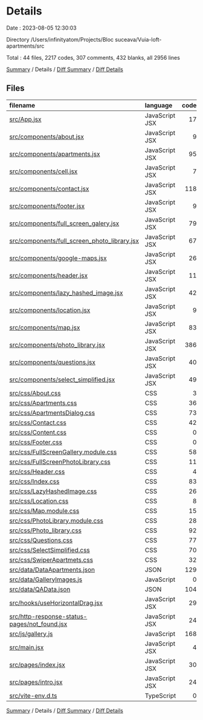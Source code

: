 # Details

Date : 2023-08-05 12:30:03

Directory /Users/infinityatom/Projects/Bloc suceava/Vuia-loft-apartments/src

Total : 44 files,  2217 codes, 307 comments, 432 blanks, all 2956 lines

[Summary](results.md) / Details / [Diff Summary](diff.md) / [Diff Details](diff-details.md)

## Files
| filename | language | code | comment | blank | total |
| :--- | :--- | ---: | ---: | ---: | ---: |
| [src/App.jsx](/src/App.jsx) | JavaScript JSX | 17 | 3 | 4 | 24 |
| [src/components/about.jsx](/src/components/about.jsx) | JavaScript JSX | 9 | 0 | 1 | 10 |
| [src/components/apartments.jsx](/src/components/apartments.jsx) | JavaScript JSX | 95 | 0 | 10 | 105 |
| [src/components/cell.jsx](/src/components/cell.jsx) | JavaScript JSX | 7 | 0 | 0 | 7 |
| [src/components/contact.jsx](/src/components/contact.jsx) | JavaScript JSX | 118 | 0 | 17 | 135 |
| [src/components/footer.jsx](/src/components/footer.jsx) | JavaScript JSX | 9 | 0 | 2 | 11 |
| [src/components/full_screen_galery.jsx](/src/components/full_screen_galery.jsx) | JavaScript JSX | 79 | 0 | 11 | 90 |
| [src/components/full_screen_photo_library.jsx](/src/components/full_screen_photo_library.jsx) | JavaScript JSX | 67 | 0 | 10 | 77 |
| [src/components/google-maps.jsx](/src/components/google-maps.jsx) | JavaScript JSX | 26 | 2 | 7 | 35 |
| [src/components/header.jsx](/src/components/header.jsx) | JavaScript JSX | 11 | 0 | 3 | 14 |
| [src/components/lazy_hashed_image.jsx](/src/components/lazy_hashed_image.jsx) | JavaScript JSX | 42 | 0 | 8 | 50 |
| [src/components/location.jsx](/src/components/location.jsx) | JavaScript JSX | 9 | 12 | 3 | 24 |
| [src/components/map.jsx](/src/components/map.jsx) | JavaScript JSX | 83 | 1 | 13 | 97 |
| [src/components/photo_library.jsx](/src/components/photo_library.jsx) | JavaScript JSX | 386 | 4 | 112 | 502 |
| [src/components/questions.jsx](/src/components/questions.jsx) | JavaScript JSX | 40 | 0 | 10 | 50 |
| [src/components/select_simplified.jsx](/src/components/select_simplified.jsx) | JavaScript JSX | 49 | 0 | 4 | 53 |
| [src/css/About.css](/src/css/About.css) | CSS | 3 | 0 | 1 | 4 |
| [src/css/Apartments.css](/src/css/Apartments.css) | CSS | 36 | 0 | 5 | 41 |
| [src/css/ApartmentsDialog.css](/src/css/ApartmentsDialog.css) | CSS | 73 | 0 | 12 | 85 |
| [src/css/Contact.css](/src/css/Contact.css) | CSS | 42 | 3 | 17 | 62 |
| [src/css/Content.css](/src/css/Content.css) | CSS | 0 | 0 | 1 | 1 |
| [src/css/Footer.css](/src/css/Footer.css) | CSS | 0 | 0 | 1 | 1 |
| [src/css/FullScreenGallery.module.css](/src/css/FullScreenGallery.module.css) | CSS | 58 | 0 | 11 | 69 |
| [src/css/FullScreenPhotoLibrary.css](/src/css/FullScreenPhotoLibrary.css) | CSS | 11 | 0 | 2 | 13 |
| [src/css/Header.css](/src/css/Header.css) | CSS | 4 | 0 | 0 | 4 |
| [src/css/Index.css](/src/css/Index.css) | CSS | 83 | 38 | 19 | 140 |
| [src/css/LazyHashedImage.css](/src/css/LazyHashedImage.css) | CSS | 26 | 0 | 4 | 30 |
| [src/css/Location.css](/src/css/Location.css) | CSS | 8 | 0 | 1 | 9 |
| [src/css/Map.module.css](/src/css/Map.module.css) | CSS | 15 | 0 | 2 | 17 |
| [src/css/PhotoLibrary.module.css](/src/css/PhotoLibrary.module.css) | CSS | 28 | 8 | 7 | 43 |
| [src/css/Photo_library.css](/src/css/Photo_library.css) | CSS | 92 | 218 | 37 | 347 |
| [src/css/Questions.css](/src/css/Questions.css) | CSS | 77 | 0 | 19 | 96 |
| [src/css/SelectSimplified.css](/src/css/SelectSimplified.css) | CSS | 70 | 0 | 11 | 81 |
| [src/css/SwiperApartmets.css](/src/css/SwiperApartmets.css) | CSS | 32 | 0 | 7 | 39 |
| [src/data/DataApartments.json](/src/data/DataApartments.json) | JSON | 129 | 0 | 0 | 129 |
| [src/data/GalleryImages.js](/src/data/GalleryImages.js) | JavaScript | 0 | 0 | 1 | 1 |
| [src/data/QAData.json](/src/data/QAData.json) | JSON | 104 | 0 | 0 | 104 |
| [src/hooks/useHorizontalDrag.jsx](/src/hooks/useHorizontalDrag.jsx) | JavaScript JSX | 29 | 0 | 9 | 38 |
| [src/http-response-status-pages/not_found.jsx](/src/http-response-status-pages/not_found.jsx) | JavaScript JSX | 24 | 0 | 7 | 31 |
| [src/js/gallery.js](/src/js/gallery.js) | JavaScript | 168 | 1 | 26 | 195 |
| [src/main.jsx](/src/main.jsx) | JavaScript JSX | 4 | 0 | 2 | 6 |
| [src/pages/index.jsx](/src/pages/index.jsx) | JavaScript JSX | 30 | 16 | 10 | 56 |
| [src/pages/intro.jsx](/src/pages/intro.jsx) | JavaScript JSX | 24 | 0 | 4 | 28 |
| [src/vite-env.d.ts](/src/vite-env.d.ts) | TypeScript | 0 | 1 | 1 | 2 |

[Summary](results.md) / Details / [Diff Summary](diff.md) / [Diff Details](diff-details.md)